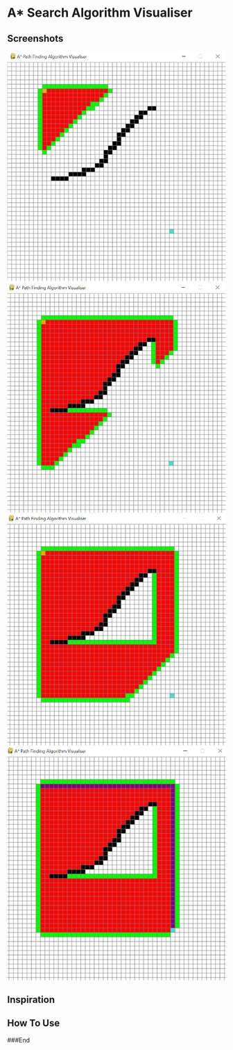 # A* Search Algorithm Visualiser

## Screenshots
![](Screenshots/Screenshot%20(1).png)
![](Screenshots/Screenshot%20(2).png)
![](Screenshots/Screenshot%20(3).png)
![](Screenshots/Screenshot%20(4).png)
## Inspiration

## How To Use

###End
